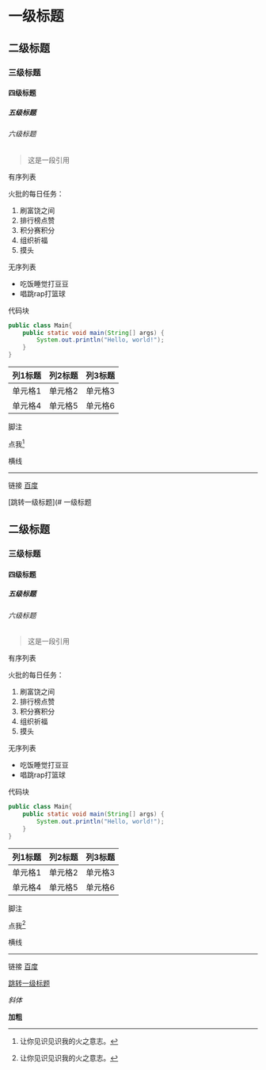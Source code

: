 # 一级标题
## 二级标题
### 三级标题
#### 四级标题
##### 五级标题
###### 六级标题
>这是一段引用

有序列表

火批的每日任务：

1. 刷富饶之间
2. 排行榜点赞
3. 积分赛积分
4. 组织祈福
5. 摸头

无序列表

- 吃饭睡觉打豆豆
- 唱跳rap打篮球

代码块

```java
public class Main{
    public static void main(String[] args) {
        System.out.println("Hello, world!");
    }
}
```



| 列1标题 | 列2标题 | 列3标题 |
| ------- | ------- | ------- |
| 单元格1 | 单元格2 | 单元格3 |
| 单元格4 | 单元格5 | 单元格6 |

脚注

点我[^1]

[^1]:让你见识见识我的火之意志。

横线

---
链接
[百度](www.baidu.com)

[跳转一级标题](# 一级标题
## 二级标题
### 三级标题
#### 四级标题
##### 五级标题
###### 六级标题
>这是一段引用

有序列表

火批的每日任务：

1. 刷富饶之间
2. 排行榜点赞
3. 积分赛积分
4. 组织祈福
5. 摸头

无序列表

- 吃饭睡觉打豆豆
- 唱跳rap打篮球

代码块

```java
public class Main{
    public static void main(String[] args) {
        System.out.println("Hello, world!");
    }
}
```



| 列1标题 | 列2标题 | 列3标题 |
| ------- | ------- | ------- |
| 单元格1 | 单元格2 | 单元格3 |
| 单元格4 | 单元格5 | 单元格6 |

脚注

点我[^1]

[^1]:让你见识见识我的火之意志。

横线

---
链接
[百度](www.baidu.com)

[跳转一级标题](#一级标题)

*斜体*

**加粗**

